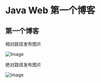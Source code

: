 # Java Web 第一个博客
## 第一个博客
相对路径发布图片

![Image](../韩孝周.jpg)

绝对路径发布图片

![Image](https://img0.baidu.com/it/u=2221930777,184858746&fm=26&fmt=auto)

